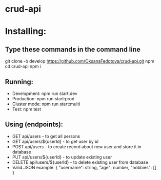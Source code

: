 # crud-api

# Installing:
## Type these commands in the command line
git clone -b develop https://github.com/OksanaFedotova/crud-api.git
npm cd crud-api
npm i

## Running:
* Development: npm run start:dev
* Production: npm run start:prod
* Cluster mode: npm run start:multi
* Test: npm test

## Using (endpoints):
* GET api/users - to get all persons
* GET api/users/${userId} - to get user by id
* POST api/users - to create record about new user and store it in database
* PUT api/users/${userId} - to update existing user
* DELETE api/users/${userId} - to delete existing user from database
* Valid JSON example:
{
  "username": string,
  "age": number,
  "hobbies": []
}
